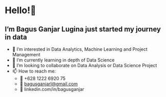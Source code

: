 # Hello!👋
## I’m Bagus Ganjar Lugina just started my journey in data
- 👀 I’m interested in Data Analytics, Machine Learning and Project Management
- 🌱 I’m currently learning in depth of Data Science
- 💞️ I’m looking to collaborate on Data Analysis or Data Science Project
- 📫 How to reach me:
  - :iphone: +628 1222 6920 75 
  - :email: bagusganjarl@gmail.com
  - :link: linkedin.com/in/bagusganjar

<!---
bagusganjarl/bagusganjarl is a ✨ special ✨ repository because its `README.md` (this file) appears on your GitHub profile.
You can click the Preview link to take a look at your changes.
--->

